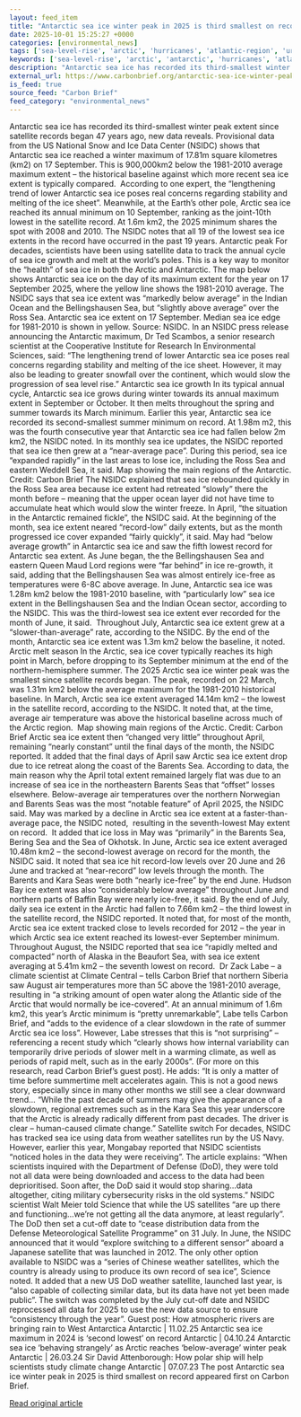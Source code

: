 ```yaml
---
layout: feed_item
title: "Antarctic sea ice winter peak in 2025 is third smallest on record"
date: 2025-10-01 15:25:27 +0000
categories: [environmental_news]
tags: ['sea-level-rise', 'arctic', 'hurricanes', 'atlantic-region', 'urgent', 'public-health', 'coastal-impacts', 'antarctica', 'polar-regions', 'year-2025']
keywords: ['sea-level-rise', 'arctic', 'antarctic', 'hurricanes', 'atlantic-region', 'urgent', 'winter', 'peak']
description: "Antarctic sea ice has recorded its third-smallest winter peak extent since satellite records began 47 years ago, new data reveals"
external_url: https://www.carbonbrief.org/antarctic-sea-ice-winter-peak-in-2025-is-third-smallest-on-record/
is_feed: true
source_feed: "Carbon Brief"
feed_category: "environmental_news"
---
```


Antarctic sea ice has recorded its third-smallest winter peak extent since satellite records began 47 years ago, new data reveals. Provisional data from the US National Snow and Ice Data Center (NSIDC) shows that Antarctic sea ice reached a winter maximum of 17.81m square kilometres (km2) on 17 September. This is 900,000km2 below the 1981-2010 average maximum extent – the historical baseline against which more recent sea ice extent is typically compared.&nbsp; According to one expert, the “lengthening trend of lower Antarctic sea ice poses real concerns regarding stability and melting of the ice sheet”. Meanwhile, at the Earth’s other pole, Arctic sea ice reached its annual minimum on 10 September, ranking as the joint-10th lowest in the satellite record. At 1.6m km2, the 2025 minimum shares the spot with 2008 and 2010. The NSIDC notes that all 19 of the lowest sea ice extents in the record have occurred in the past 19 years. Antarctic peak For decades, scientists have been using satellite data to track the annual cycle of sea ice growth and melt at the world’s poles. This is a key way to monitor the “health” of sea ice in both the Arctic and Antarctic. The map below shows Antarctic sea ice on the day of its maximum extent for the year on 17 September 2025, where the yellow line shows the 1981-2010 average. The NSIDC says that sea ice extent was “markedly below average” in the Indian Ocean and the Bellingshausen Sea, but “slightly above average” over the Ross Sea. Antarctic sea ice extent on 17 September. Median sea ice edge for 1981-2010 is shown in yellow. Source: NSIDC. In an NSIDC press release announcing the Antarctic maximum, Dr Ted Scambos, a senior research scientist at the Cooperative Institute for Research In Environmental Sciences, said: “The lengthening trend of lower Antarctic sea ice poses real concerns regarding stability and melting of the ice sheet. However, it may also be leading to greater snowfall over the continent, which would slow the progression of sea level rise.” Antarctic sea ice growth In its typical annual cycle, Antarctic sea ice grows during winter towards its annual maximum extent in September or October. It then melts throughout the spring and summer towards its March minimum. Earlier this year, Antarctic sea ice recorded its second-smallest summer minimum on record. At 1.98m m2, this was the fourth consecutive year that Antarctic sea ice had fallen below 2m km2, the NSIDC noted. In its monthly sea ice updates, the NSIDC reported that sea ice then grew at a “near-average pace”. During this period, sea ice “expanded rapidly” in the last areas to lose ice, including the Ross Sea and eastern Weddell Sea, it said. Map showing the main regions of the Antarctic. Credit: Carbon Brief The NSIDC explained that sea ice rebounded quickly in the Ross Sea area because ice extent had retreated “slowly” there the month before – meaning that the upper ocean layer did not have time to accumulate heat which would slow the winter freeze. In April, “the situation in the Antarctic remained fickle”, the NSIDC said. At the beginning of the month, sea ice extent neared “record-low” daily extents, but as the month progressed ice cover expanded “fairly quickly”, it said. May had “below average growth” in Antarctic sea ice and saw the fifth lowest record for Antarctic sea extent. As June began, the the Bellingshausen Sea and eastern Queen Maud Lord regions were “far behind” in ice re-growth, it said, adding that the Bellingshausen Sea was almost entirely ice-free as temperatures were 6-8C above average. In June, Antarctic sea ice was 1.28m km2 below the 1981-2010 baseline, with “particularly low” sea ice extent in the Bellingshausen Sea and the Indian Ocean sector, according to the NSIDC. This was the third-lowest sea ice extent ever recorded for the month of June, it said.&nbsp; Throughout July, Antarctic sea ice extent grew at a “slower-than-average” rate, according to the NSIDC. By the end of the month, Antarctic sea ice extent was 1.3m km2 below the baseline, it noted. Arctic melt season In the Arctic, sea ice cover typically reaches its high point in March, before dropping to its September minimum at the end of the northern-hemisphere summer. The 2025 Arctic sea ice winter peak was the smallest since satellite records began. The peak, recorded on 22 March, was 1.31m km2 below the average maximum for the 1981-2010 historical baseline. In March, Arctic sea ice extent averaged 14.14m km2 – the lowest in the satellite record, according to the NSIDC. It noted that, at the time,&nbsp; average air temperature was above the historical baseline across much of the Arctic region.&nbsp; Map showing main regions of the Arctic. Credit: Carbon Brief Arctic sea ice extent then “changed very little” throughout April, remaining “nearly constant” until the final days of the month, the NSIDC reported. It added that the final days of April saw Arctic sea ice extent drop due to ice retreat along the coast of the Barents Sea. According to data, the main reason why the April total extent remained largely flat was due to an increase of sea ice in the northeastern Barents Seas that “offset” losses elsewhere. Below-average air temperatures over the northern Norwegian and Barents Seas was the most “notable feature” of April 2025, the NSIDC said. May was marked by a decline in Arctic sea ice extent at a faster-than-average pace, the NSIDC noted,&nbsp; resulting in the seventh-lowest May extent on record.&nbsp; It added that ice loss in May was “primarily” in the Barents Sea, Bering Sea and the Sea of Okhotsk. In June, Arctic sea ice extent averaged 10.48m km2 – the second-lowest average on record for the month, the NSIDC said. It noted that sea ice hit record-low levels over 20 June and 26 June and tracked at “near-record” low levels through the month. The Barents and Kara Seas were both “nearly ice-free” by the end June. Hudson Bay ice extent was also “considerably below average” throughout June and northern parts of Baffin Bay were nearly ice-free, it said. By the end of July, daily sea ice extent in the Arctic had fallen to 7.66m km2 – the third lowest in the satellite record, the NSIDC reported. It noted that, for most of the month, Arctic sea ice extent tracked close to levels recorded for 2012 – the year in which Arctic sea ice extent reached its lowest-ever September minimum. Throughout August, the NSIDC reported that sea ice “rapidly melted and compacted” north of Alaska in the Beaufort Sea, with sea ice extent averaging at 5.41m km2 – the seventh lowest on record.&nbsp; Dr Zack Labe – a climate scientist at Climate Central – tells Carbon Brief that northern Siberia saw August air temperatures more than 5C above the 1981-2010 average, resulting in “a striking amount of open water along the Atlantic side of the Arctic that would normally be ice-covered”. At an annual minimum of 1.6m km2, this year’s Arctic minimum is “pretty unremarkable”, Labe tells Carbon Brief, and “adds to the evidence of a clear slowdown in the rate of summer Arctic sea ice loss”. However, Labe stresses that this is “not surprising” – referencing a recent study which “clearly shows how internal variability can temporarily drive periods of slower melt in a warming climate, as well as periods of rapid melt, such as in the early 2000s”. (For more on this research, read Carbon Brief’s guest post). He adds: “It is only a matter of time before summertime melt accelerates again. This is not a good news story, especially since in many other months we still see a clear downward trend… “While the past decade of summers may give the appearance of a slowdown, regional extremes such as in the Kara Sea this year underscore that the Arctic is already radically different from past decades. The driver is clear – human-caused climate change.” Satellite switch For decades, NSIDC has tracked sea ice using data from weather satellites run by the US Navy. However, earlier this year, Mongabay reported that NSIDC scientists “noticed holes in the data they were receiving”. The article explains: “When scientists inquired with the Department of Defense (DoD), they were told not all data were being downloaded and access to the data had been deprioritised. Soon after, the DoD said it would stop sharing…data altogether, citing military cybersecurity risks in the old systems.” NSIDC scientist Walt Meier told Science that while the US satellites “are up there and functioning…we’re not getting all the data anymore, at least regularly”. The DoD then set a cut-off date to “cease distribution data from the Defense Meteorological Satellite Programme” on 31 July. In June, the NSIDC announced that it would “explore switching to a different sensor” aboard a Japanese satellite that was launched in 2012. The only other option available to NSIDC was a “series of Chinese weather satellites, which the country is already using to produce its own record of sea ice”, Science noted. It added that a new US DoD weather satellite, launched last year, is “also capable of collecting similar data, but its data have not yet been made public”. The switch was completed by the July cut-off date and NSIDC reprocessed all data for 2025 to use the new data source to ensure “consistency through the year”. Guest post: How atmospheric rivers are bringing rain to West Antarctica Antarctic | 11.02.25 Antarctic sea ice maximum in 2024 is ‘second lowest’ on record Antarctic | 04.10.24 Antarctic sea ice ‘behaving strangely’ as Arctic reaches ‘below-average’ winter peak Antarctic | 26.03.24 Sir David Attenborough: How polar ship will help scientists study climate change Antarctic | 07.07.23 The post Antarctic sea ice winter peak in 2025 is third smallest on record appeared first on Carbon Brief.

[Read original article](https://www.carbonbrief.org/antarctic-sea-ice-winter-peak-in-2025-is-third-smallest-on-record/)
